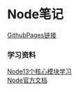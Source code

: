 # Node笔记
[GithubPages链接](https://robin2017.github.io/node-notes/)
### 学习资料
[Node13个核心模块学习](https://juejin.cn/post/6844904029219192839)  
[Node官方文档](https://nodejs.org/dist/latest-v14.x/docs/api/fs.html#fs_fspromises_readfile_path_options)